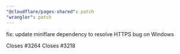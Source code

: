 ```yaml
---
"@cloudflare/pages-shared": patch
"wrangler": patch
---
```


fix: update miniflare dependency to resolve HTTPS bug on Windows

Closes #3264
Closes #3218
